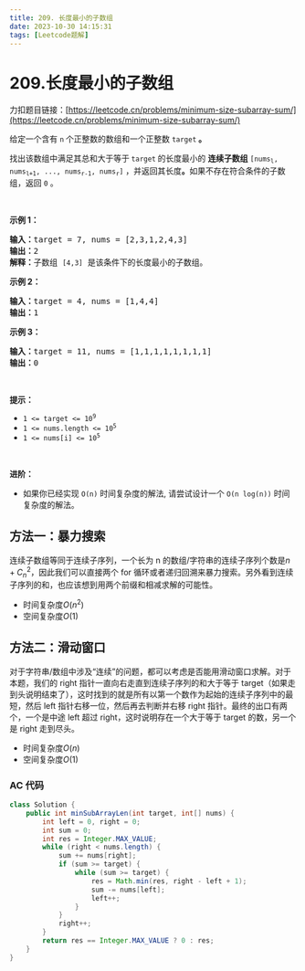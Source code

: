 ```yaml
---
title: 209. 长度最小的子数组
date: 2023-10-30 14:15:31
tags: [Leetcode题解]
---
```


# 209.长度最小的子数组

力扣题目链接：[https://leetcode.cn/problems/minimum-size-subarray-sum/](https://leetcode.cn/problems/minimum-size-subarray-sum/)

<p>给定一个含有&nbsp;<code>n</code><strong>&nbsp;</strong>个正整数的数组和一个正整数 <code>target</code><strong> 。</strong></p>

<p>找出该数组中满足其总和大于等于<strong> </strong><code>target</code><strong> </strong>的长度最小的 <strong>连续子数组</strong>&nbsp;<code>[nums<sub>l</sub>, nums<sub>l+1</sub>, ..., nums<sub>r-1</sub>, nums<sub>r</sub>]</code> ，并返回其长度<strong>。</strong>如果不存在符合条件的子数组，返回 <code>0</code> 。</p>

<p>&nbsp;</p>

<p><strong>示例 1：</strong></p>

<pre>
<strong>输入：</strong>target = 7, nums = [2,3,1,2,4,3]
<strong>输出：</strong>2
<strong>解释：</strong>子数组&nbsp;<code>[4,3]</code>&nbsp;是该条件下的长度最小的子数组。
</pre>

<p><strong>示例 2：</strong></p>

<pre>
<strong>输入：</strong>target = 4, nums = [1,4,4]
<strong>输出：</strong>1
</pre>

<p><strong>示例 3：</strong></p>

<pre>
<strong>输入：</strong>target = 11, nums = [1,1,1,1,1,1,1,1]
<strong>输出：</strong>0
</pre>

<p>&nbsp;</p>

<p><strong>提示：</strong></p>

<ul>
	<li><code>1 &lt;= target &lt;= 10<sup>9</sup></code></li>
	<li><code>1 &lt;= nums.length &lt;= 10<sup>5</sup></code></li>
	<li><code>1 &lt;= nums[i] &lt;= 10<sup>5</sup></code></li>
</ul>

<p>&nbsp;</p>

<p><strong>进阶：</strong></p>

<ul>
	<li>如果你已经实现<em> </em><code>O(n)</code> 时间复杂度的解法, 请尝试设计一个 <code>O(n log(n))</code> 时间复杂度的解法。</li>
</ul>

## 方法一：暴力搜索

连续子数组等同于连续子序列，一个长为 n 的数组/字符串的连续子序列个数是$n+C^2_n$，因此我们可以直接两个 for 循环或者递归回溯来暴力搜索。另外看到连续子序列的和，也应该想到用两个前缀和相减求解的可能性。

- 时间复杂度$O(n^2)$
- 空间复杂度$O(1)$

## 方法二：滑动窗口

对于字符串/数组中涉及“连续”的问题，都可以考虑是否能用滑动窗口求解。对于本题，我们的 right 指针一直向右走直到连续子序列的和大于等于 target（如果走到头说明结束了），这时找到的就是所有以第一个数作为起始的连续子序列中的最短，然后 left 指针右移一位，然后再去判断并右移 right 指针。最终的出口有两个，一个是中途 left 超过 right，这时说明存在一个大于等于 target 的数，另一个是 right 走到尽头。

- 时间复杂度$O(n)$
- 空间复杂度$O(1)$

### AC 代码

```java
class Solution {
    public int minSubArrayLen(int target, int[] nums) {
        int left = 0, right = 0;
        int sum = 0;
        int res = Integer.MAX_VALUE;
        while (right < nums.length) {
            sum += nums[right];
            if (sum >= target) {
                while (sum >= target) {
                    res = Math.min(res, right - left + 1);
                    sum -= nums[left];
                    left++;
                }
            }
            right++;
        }
        return res == Integer.MAX_VALUE ? 0 : res;
    }
}
```
